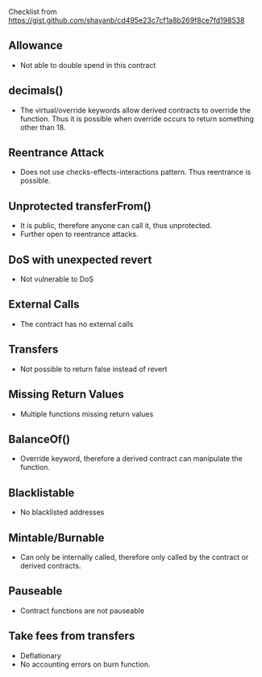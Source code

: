 Checklist from https://gist.github.com/shayanb/cd495e23c7cf1a8b269f8ce7fd198538

## Allowance
- Not able to double spend in this contract

## decimals()
- The virtual/override keywords allow derived contracts to override the function. Thus it is possible when override occurs to return something other than 18. 

## Reentrance Attack
- Does not use checks-effects-interactions pattern. Thus reentrance is possible.

## Unprotected transferFrom()
- It is public, therefore anyone can call it, thus unprotected.
- Further open to reentrance attacks.

## DoS with unexpected revert
- Not vulnerable to DoS

## External Calls
- The contract has no external calls


## Transfers
- Not possible to return false instead of revert

## Missing Return Values
- Multiple functions missing return values

## BalanceOf()
- Override keyword, therefore a derived contract can manipulate the function.

## Blacklistable
- No blacklisted addresses

## Mintable/Burnable
- Can only be internally called, therefore only called by the contract or derived contracts.

## Pauseable
- Contract functions are not pauseable

## Take fees from transfers
- Deflationary
- No accounting errors on burn function.
